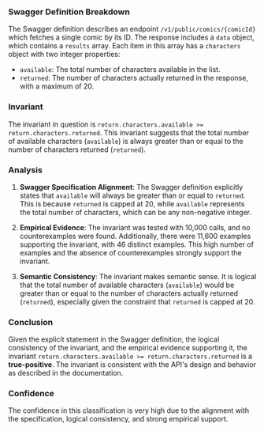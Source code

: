 ### Swagger Definition Breakdown
The Swagger definition describes an endpoint `/v1/public/comics/{comicId}` which fetches a single comic by its ID. The response includes a `data` object, which contains a `results` array. Each item in this array has a `characters` object with two integer properties:
- `available`: The total number of characters available in the list.
- `returned`: The number of characters actually returned in the response, with a maximum of 20.

### Invariant
The invariant in question is `return.characters.available >= return.characters.returned`. This invariant suggests that the total number of available characters (`available`) is always greater than or equal to the number of characters returned (`returned`).

### Analysis
1. **Swagger Specification Alignment**: The Swagger definition explicitly states that `available` will always be greater than or equal to `returned`. This is because `returned` is capped at 20, while `available` represents the total number of characters, which can be any non-negative integer.

2. **Empirical Evidence**: The invariant was tested with 10,000 calls, and no counterexamples were found. Additionally, there were 11,600 examples supporting the invariant, with 46 distinct examples. This high number of examples and the absence of counterexamples strongly support the invariant.

3. **Semantic Consistency**: The invariant makes semantic sense. It is logical that the total number of available characters (`available`) would be greater than or equal to the number of characters actually returned (`returned`), especially given the constraint that `returned` is capped at 20.

### Conclusion
Given the explicit statement in the Swagger definition, the logical consistency of the invariant, and the empirical evidence supporting it, the invariant `return.characters.available >= return.characters.returned` is a **true-positive**. The invariant is consistent with the API's design and behavior as described in the documentation.

### Confidence
The confidence in this classification is very high due to the alignment with the specification, logical consistency, and strong empirical support.
